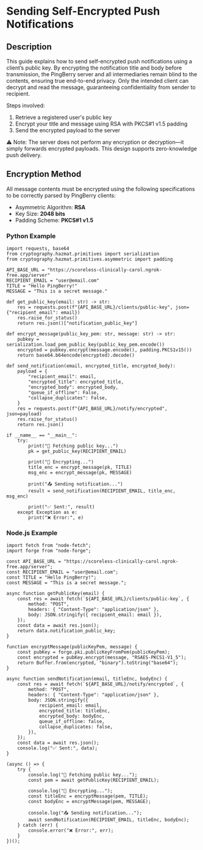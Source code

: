 # Sending Self-Encrypted Push Notifications

## Description
This guide explains how to send self-encrypted push notifications using a client’s public key. By encrypting the notification title and body before transmission, the PingBerry server and all intermediaries remain blind to the contents, ensuring true end-to-end privacy. Only the intended client can decrypt and read the message, guaranteeing confidentiality from sender to recipient.

Steps involved:
1. Retrieve a registered user's public key
2. Encrypt your title and message using RSA with PKCS#1 v1.5 padding
3. Send the encrypted payload to the server

⚠️ Note: The server does not perform any encryption or decryption—it simply forwards encrypted payloads. This design supports zero-knowledge push delivery.

## Encryption Method
All message contents must be encrypted using the following specifications to be correctly parsed by PingBerry clients:
- Asymmetric Algorithm: **RSA**
- Key Size: **2048 bits**
- Padding Scheme: **PKCS#1 v1.5**

### Python Example
```
import requests, base64
from cryptography.hazmat.primitives import serialization
from cryptography.hazmat.primitives.asymmetric import padding

API_BASE_URL = "https://scoreless-clinically-carol.ngrok-free.app/server"
RECIPIENT_EMAIL = "user@email.com"
TITLE = "Hello PingBerry!"
MESSAGE = "This is a secret message."

def get_public_key(email: str) -> str:
    res = requests.post(f"{API_BASE_URL}/clients/public-key", json={"recipient_email": email})
    res.raise_for_status()
    return res.json()["notification_public_key"]

def encrypt_message(public_key_pem: str, message: str) -> str:
    pubkey = serialization.load_pem_public_key(public_key_pem.encode())
    encrypted = pubkey.encrypt(message.encode(), padding.PKCS1v15())
    return base64.b64encode(encrypted).decode()

def send_notification(email, encrypted_title, encrypted_body):
    payload = {
        "recipient_email": email,
        "encrypted_title": encrypted_title,
        "encrypted_body": encrypted_body,
        "queue_if_offline": False,
        "collapse_duplicates": False,
    }
    res = requests.post(f"{API_BASE_URL}/notify/encrypted", json=payload)
    res.raise_for_status()
    return res.json()

if __name__ == "__main__":
    try:
        print("🔑 Fetching public key...")
        pk = get_public_key(RECIPIENT_EMAIL)

        print("🔐 Encrypting...")
        title_enc = encrypt_message(pk, TITLE)
        msg_enc = encrypt_message(pk, MESSAGE)

        print("📤 Sending notification...")
        result = send_notification(RECIPIENT_EMAIL, title_enc, msg_enc)

        print("✅ Sent:", result)
    except Exception as e:
        print("❌ Error:", e)
```

### Node.js Example
```
import fetch from "node-fetch";
import forge from "node-forge";

const API_BASE_URL = "https://scoreless-clinically-carol.ngrok-free.app/server";
const RECIPIENT_EMAIL = "user@email.com";
const TITLE = "Hello PingBerry!";
const MESSAGE = "This is a secret message.";

async function getPublicKey(email) {
    const res = await fetch(`${API_BASE_URL}/clients/public-key`, {
        method: "POST",
        headers: { "Content-Type": "application/json" },
        body: JSON.stringify({ recipient_email: email }),
    });
    const data = await res.json();
    return data.notification_public_key;
}

function encryptMessage(publicKeyPem, message) {
    const pubKey = forge.pki.publicKeyFromPem(publicKeyPem);
    const encrypted = pubKey.encrypt(message, "RSAES-PKCS1-V1_5");
    return Buffer.from(encrypted, "binary").toString("base64");
}

async function sendNotification(email, titleEnc, bodyEnc) {
    const res = await fetch(`${API_BASE_URL}/notify/encrypted`, {
        method: "POST",
        headers: { "Content-Type": "application/json" },
        body: JSON.stringify({
            recipient_email: email,
            encrypted_title: titleEnc,
            encrypted_body: bodyEnc,
            queue_if_offline: false,
            collapse_duplicates: false,
        }),
    });
    const data = await res.json();
    console.log("✅ Sent:", data);
}

(async () => {
    try {
        console.log("🔑 Fetching public key...");
        const pem = await getPublicKey(RECIPIENT_EMAIL);

        console.log("🔐 Encrypting...");
        const titleEnc = encryptMessage(pem, TITLE);
        const bodyEnc = encryptMessage(pem, MESSAGE);

        console.log("📤 Sending notification...");
        await sendNotification(RECIPIENT_EMAIL, titleEnc, bodyEnc);
    } catch (err) {
        console.error("❌ Error:", err);
    }
})();
```
